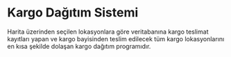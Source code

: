 # Kargo Dağıtım Sistemi
Harita üzerinden seçilen lokasyonlara göre veritabanına
kargo teslimat kayıtları yapan ve kargo bayisinden teslim 
edilecek tüm kargo lokasyonlarını en kısa şekilde dolaşan kargo 
dağıtım programıdır.
